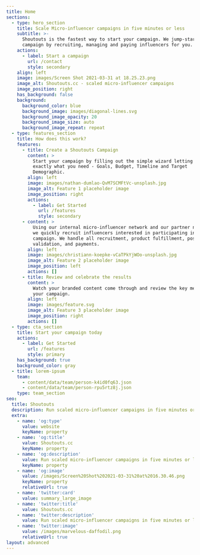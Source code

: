 ```yaml
---
title: Home
sections:
  - type: hero_section
    title: Scale Micro-influencer campaigns in five minutes or less
    subtitle: >-
      Shoutouts is the fastest way to start your campaign. We jump-start any
      campaign by recruiting, managing and paying influencers for you.
    actions:
      - label: Start a campaign
        url: /contact
        style: secondary
    align: left
    image: images/Screen Shot 2021-03-31 at 18.25.23.png
    image_alt: Shoutouts.cc - scaled micro-influencer campaigns
    image_position: right
    has_background: false
    background:
      background_color: blue
      background_image: images/diagonal-lines.svg
      background_image_opacity: 20
      background_image_size: auto
      background_image_repeat: repeat
  - type: features_section
    title: How does this work?
    features:
      - title: Create a Shoutouts Campaign
        content: >
          Start your campaign by filling out the simple wizard letting us know
          exactly what you need - Goals, Budget, Timeline and Target
          Demographic.
        align: left
        image: images/nathan-dumlao-QvM7SCMFtVc-unsplash.jpg
        image_alt: Feature 1 placeholder image
        image_position: right
        actions:
          - label: Get Started
            url: /features
            style: secondary
      - content: >
          Using our internal micro-influencer network and our partner networks,
          we quickly recruit influencers interested in participating in your
          campaign. We handle all recruitment, product fulfillment, post
          validation, and payments.
        align: left
        image: images/christiann-koepke-vCaTPkYjWOo-unsplash.jpg
        image_alt: Feature 2 placeholder image
        image_position: left
        actions: []
      - title: Review and celebrate the results
        content: >
          Watch your branded content come through and review the key metrics for
          your campaign.
        align: left
        image: images/feature.svg
        image_alt: Feature 3 placeholder image
        image_position: right
        actions: []
  - type: cta_section
    title: Start your campaign today
    actions:
      - label: Get Started
        url: /features
        style: primary
    has_background: true
    background_color: gray
  - title: lorem-ipsum
    team:
      - content/data/team/person-k4id0fq63.json
      - content/data/team/person-rpu5rtz8j.json
    type: team_section
seo:
  title: Shoutouts
  description: Run scaled micro-influencer campaigns in five minutes or less
  extra:
    - name: 'og:type'
      value: website
      keyName: property
    - name: 'og:title'
      value: Shoutouts.cc
      keyName: property
    - name: 'og:description'
      value: Run scaled micro-influencer campaigns in five minutes or less
      keyName: property
    - name: 'og:image'
      value: /images/Screen%20Shot%202021-03-31%20at%2016.30.46.png
      keyName: property
      relativeUrl: true
    - name: 'twitter:card'
      value: summary_large_image
    - name: 'twitter:title'
      value: Shoutouts.cc
    - name: 'twitter:description'
      value: Run scaled micro-influencer campaigns in five minutes or less
    - name: 'twitter:image'
      value: /images/marvelous-daffodil.png
      relativeUrl: true
layout: advanced
---
```

